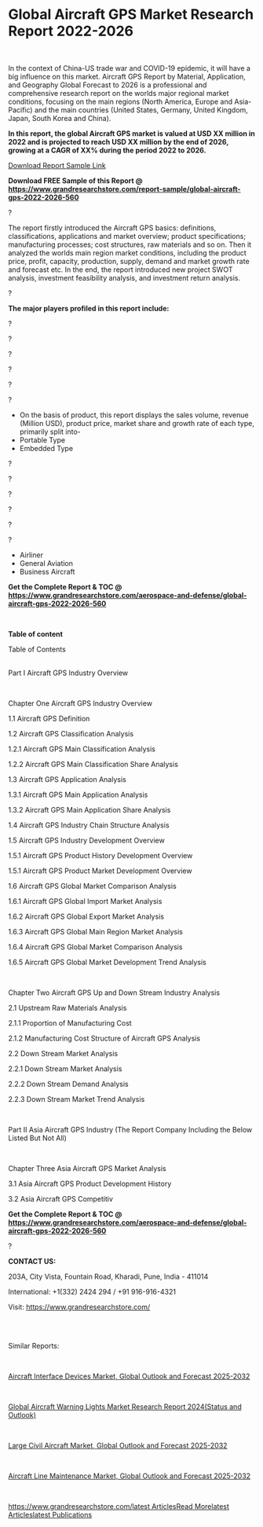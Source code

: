 <h1>Global Aircraft GPS Market Research Report 2022-2026</h1><br/><p>In the context of China-US trade war and COVID-19 epidemic, it will have a big influence on this market. Aircraft GPS Report by Material, Application, and Geography Global Forecast to 2026 is a professional and comprehensive research report on the worlds major regional market conditions, focusing on the main regions (North America, Europe and Asia-Pacific) and the main countries (United States, Germany, United Kingdom, Japan, South Korea and China).</p>
 
 
 
 <p><strong>In this report, the global Aircraft GPS market is valued at USD XX million in 2022 and is projected to reach USD XX million by the end of 2026, growing at a <strong>CAGR</strong> of XX% during the period 2022 to 2026.</strong></p>
 
 
 
 <p><a href="https://www.grandresearchstore.com/mr-admin/report-sample/global-aircraft-gps-2022-2026-560">Download Report Sample Link</a></p>
 
 
 
 <div><b>Download FREE Sample of this Report @ <a href="https://www.grandresearchstore.com/report-sample/global-aircraft-gps-2022-2026-560">https://www.grandresearchstore.com/report-sample/global-aircraft-gps-2022-2026-560</a></b></div>
 
 
 
 <p>? </p>
 
 
 
 <p>The report firstly introduced the Aircraft GPS basics: definitions, classifications, applications and market overview; product specifications; manufacturing processes; cost structures, raw materials and so on. Then it analyzed the worlds main region market conditions, including the product price, profit, capacity, production, supply, demand and market growth rate and forecast etc. In the end, the report introduced new project SWOT analysis, investment feasibility analysis, and investment return analysis.</p>
 
 
 
 <p>? </p>
 
 
 
 <p><strong>The <strong>major players</strong> profiled in this report include:</strong></p>
 
 
 
 <p>? </p>
 
 
 
 <p>? </p>
 
 
 
 <p>? </p>
 
 
 
 <p>? </p>
 
 
 
 <p>? </p>
 
 
 
 <p>? </p>
 
 
 
 <ul>
 
 <li>On the basis of product, this report displays the sales volume, revenue (Million USD), product price, market share and growth rate of each type, primarily split into-</li>
 
 <li>Portable Type</li>
 
 <li>Embedded Type</li>
 
 </ul>
 
 
 
 <p>? </p>
 
 
 
 <p>? </p>
 
 
 
 <p>? </p>
 
 
 
 <p>? </p>
 
 
 
 <p>? </p>
 
 
 
 <p>? </p>
 
 
 
 <ul>
 
 <li>Airliner</li>
 
 <li>General Aviation</li>
 
 <li>Business Aircraft</li>
 
 </ul>
 
 
 
 <div><b>Get the Complete Report & TOC @ <a href="https://www.grandresearchstore.com/aerospace-and-defense/global-aircraft-gps-2022-2026-560">https://www.grandresearchstore.com/aerospace-and-defense/global-aircraft-gps-2022-2026-560</a></b></div>
 
 
 
 <p><br />
 
 <b>Table of content</b></p>
 
 
 
 <p>Table of Contents<br />
 
 <br />
 
 Part I Aircraft GPS Industry Overview<br />
 
 <br />
 
 Chapter One Aircraft GPS Industry Overview<br />
 
 1.1 Aircraft GPS Definition<br />
 
 1.2 Aircraft GPS Classification Analysis<br />
 
 1.2.1 Aircraft GPS Main Classification Analysis<br />
 
 1.2.2 Aircraft GPS Main Classification Share Analysis<br />
 
 1.3 Aircraft GPS Application Analysis<br />
 
 1.3.1 Aircraft GPS Main Application Analysis<br />
 
 1.3.2 Aircraft GPS Main Application Share Analysis<br />
 
 1.4 Aircraft GPS Industry Chain Structure Analysis<br />
 
 1.5 Aircraft GPS Industry Development Overview<br />
 
 1.5.1 Aircraft GPS Product History Development Overview<br />
 
 1.5.1 Aircraft GPS Product Market Development Overview<br />
 
 1.6 Aircraft GPS Global Market Comparison Analysis<br />
 
 1.6.1 Aircraft GPS Global Import Market Analysis<br />
 
 1.6.2 Aircraft GPS Global Export Market Analysis<br />
 
 1.6.3 Aircraft GPS Global Main Region Market Analysis<br />
 
 1.6.4 Aircraft GPS Global Market Comparison Analysis<br />
 
 1.6.5 Aircraft GPS Global Market Development Trend Analysis<br />
 
 <br />
 
 Chapter Two Aircraft GPS Up and Down Stream Industry Analysis<br />
 
 2.1 Upstream Raw Materials Analysis<br />
 
 2.1.1 Proportion of Manufacturing Cost<br />
 
 2.1.2 Manufacturing Cost Structure of Aircraft GPS Analysis<br />
 
 2.2 Down Stream Market Analysis<br />
 
 2.2.1 Down Stream Market Analysis<br />
 
 2.2.2 Down Stream Demand Analysis<br />
 
 2.2.3 Down Stream Market Trend Analysis<br />
 
 <br />
 
 Part II Asia Aircraft GPS Industry (The Report Company Including the Below Listed But Not All)<br />
 
 <br />
 
 Chapter Three Asia Aircraft GPS Market Analysis<br />
 
 3.1 Asia Aircraft GPS Product Development History<br />
 
 3.2 Asia Aircraft GPS Competitiv</p>
 
 
 
 <div><b>Get the Complete Report & TOC @ <a href="https://www.grandresearchstore.com/aerospace-and-defense/global-aircraft-gps-2022-2026-560">https://www.grandresearchstore.com/aerospace-and-defense/global-aircraft-gps-2022-2026-560</a></b></div>
 
 
 
 <p>? </p>
 
 
 
 <p><b>CONTACT US:</b><br />
 
 203A, City Vista, Fountain Road, Kharadi, Pune, India - 411014<br />
 
 International: +1(332) 2424 294 / +91 916-916-4321<br />
 
 Visit: <a href="https://www.grandresearchstore.com/">https://www.grandresearchstore.com/</a><br />
 
 <br />
 
 <br />
 
 Similar Reports:<br />
 
 <br />
 
 <a href="https://www.grandresearchstore.com/semiconductor-and-electronics/global-aircraft-interface-devices-forecast-2025-2032-607">Aircraft Interface Devices Market, Global Outlook and Forecast 2025-2032</a><br />
 
 <br />
 
 <a href="https://www.grandresearchstore.com/machines/global-aircraft-warning-lights-2024-163">Global Aircraft Warning Lights Market Research Report 2024(Status and Outlook)</a><br />
 
 <br />
 
 <a href="https://www.grandresearchstore.com/automotive-and-transportation/global-large-civil-aircraft-forecast-2025-2032-196">Large Civil Aircraft Market, Global Outlook and Forecast 2025-2032</a><br />
 
 <br />
 
 <a href="https://www.grandresearchstore.com/energy-and-natural-resources/global-aircraft-line-maintenance-forecast-2025-2032-317">Aircraft Line Maintenance Market, Global Outlook and Forecast 2025-2032</a><br />
 
 <br />
 
 <a href="https://gyeongbokgung.com">https://www.grandresearchstore.com/</a><a href="https://hallyeomaritime.com">latest Articles</a><a href="https://jingwansa.com">Read More</a><a href="https://nguoiviet.jp/">latest Articles</a><a href="https://www.intelmarketresearch.com/">latest Publications</a></p>